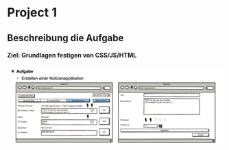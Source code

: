 # Project 1 
## Beschreibung die Aufgabe
#### Ziel: Grundlagen festigen von CSS/JS/HTML
![](assets/WireFrameScreenshotProject1.png)

